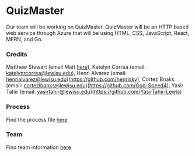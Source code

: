 # QuizMaster

Our team will be working on QuizMaster. QuizMaster will be an HTTP based web service through Azure that will be using HTML, CSS, JavaScript, React, MERN, and Go. 

### Credits
Matthew Stewart (email Matt [here](mailto:matthewjstewart@lewisu.edu)),
Katelyn Correa (email: katelynrcorrea@lewisu.edu),
Henri Alvarez (email: henrialvarez@lewisu.edu)(https://github.com/henrisky),
Cortez Bnaks (email: cortezlbanks@lewisu.edu)(https://github.com/God-Speed4),
Yasir Tahir (email: yasirtahir@lewisu.edu)(https://github.com/YasirTahir-Lewis)


### Process
Find the process file [here](PROCESS.md)

### Team
Find team information [here](TEAM.md)
